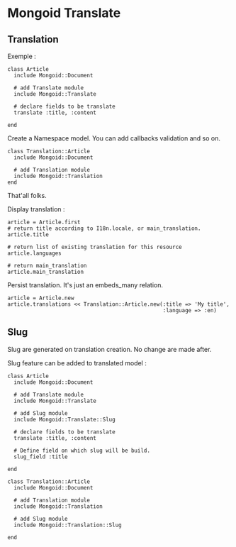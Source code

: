 Mongoid Translate
=================

Translation
-----------

Exemple :

    class Article
      include Mongoid::Document

      # add Translate module
      include Mongoid::Translate

      # declare fields to be translate
      translate :title, :content

    end

Create a Namespace model. You can add callbacks validation and so on.

    class Translation::Article
      include Mongoid::Document

      # add Translation module
      include Mongoid::Translation
    end

That'all folks.

Display translation :

    article = Article.first
    # return title according to I18n.locale, or main_translation.
    article.title

    # return list of existing translation for this resource
    article.languages

    # return main_translation
    article.main_translation


Persist translation. It's just an embeds_many relation.

    article = Article.new
    article.translations << Translation::Article.new(:title => 'My title',
                                                     :language => :en)

Slug
----

Slug are generated on translation creation. No change are made after.

Slug feature can be added to translated model :

    class Article
      include Mongoid::Document

      # add Translate module
      include Mongoid::Translate

      # add Slug module
      include Mongoid::Translate::Slug

      # declare fields to be translate
      translate :title, :content

      # Define field on which slug will be build.
      slug_field :title

    end

    class Translation::Article
      include Mongoid::Document

      # add Translation module
      include Mongoid::Translation

      # add Slug module
      include Mongoid::Translation::Slug

    end
